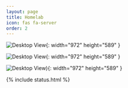 ```yaml
---
layout: page
title: Homelab
icon: fas fa-server
order: 2
---
```


![Desktop View]([https://files.serverboi.org/api/files/cat?path=%2FIMG_0515-min.JPG&share=img&size=1920](https://github.com/JakeTurner616/JakeTurner616.github.io/blob/f92e47ca7d16710161a684d4c791a89f8149d3b6/assets/img/homelab.jpg)){: width="972" height="589" }

![Desktop View]([https://files.serverboi.org/api/files/cat?path=%2Fimage0-min.jpg&share=img&size=1920](https://github.com/JakeTurner616/JakeTurner616.github.io/blob/f92e47ca7d16710161a684d4c791a89f8149d3b6/assets/img/pc-2-nvidia.jpg)){: width="972" height="589" }

![Desktop View]([https://files.serverboi.org/api/files/cat?path=%2FIMG_0502-min.JPG&share=img&size=1920](https://github.com/JakeTurner616/JakeTurner616.github.io/blob/f92e47ca7d16710161a684d4c791a89f8149d3b6/assets/img/pc-2-amd.jpg)https://github.com/JakeTurner616/JakeTurner616.github.io/blob/f92e47ca7d16710161a684d4c791a89f8149d3b6/assets/img/pc-2-amd.jpg)){: width="972" height="589" }

{% include status.html %}


